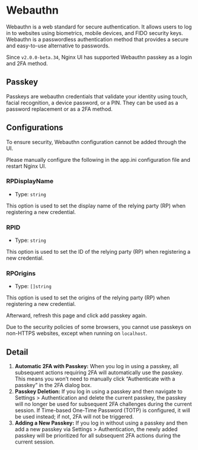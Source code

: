 # Webauthn
Webauthn is a web standard for secure authentication. It allows users to log in to websites using biometrics, mobile devices, and FIDO security keys. 
Webauthn is a passwordless authentication method that provides a secure and easy-to-use alternative to passwords.

Since `v2.0.0-beta.34`, Nginx UI has supported Webauthn passkey as a login and 2FA method.

## Passkey
Passkeys are webauthn credentials that validate your identity using touch, facial recognition, a device password, or a PIN. They can be used as a password replacement or as a 2FA method.

## Configurations
To ensure security, Webauthn configuration cannot be added through the UI.

Please manually configure the following in the app.ini configuration file and restart Nginx UI.

### RPDisplayName
- Type: `string`

This option is used to set the display name of the relying party (RP) when registering a new credential.

### RPID
- Type: `string`

This option is used to set the ID of the relying party (RP) when registering a new credential.

### RPOrigins
- Type: `[]string`

This option is used to set the origins of the relying party (RP) when registering a new credential.


Afterward, refresh this page and click add passkey again.

Due to the security policies of some browsers, you cannot use passkeys on non-HTTPS websites, except when running on `localhost`.

## Detail
1. **Automatic 2FA with Passkey:**
   When you log in using a passkey, all subsequent actions requiring 2FA will automatically use the passkey. This means you won’t need to manually click “Authenticate with a passkey” in the 2FA dialog box.
2. **Passkey Deletion:**
   If you log in using a passkey and then navigate to Settings > Authentication and delete the current passkey, the passkey will no longer be used for subsequent 2FA challenges during the current session. If Time-based One-Time Password (TOTP) is configured, it will be used instead; if not, 2FA will not be triggered.
3. **Adding a New Passkey:**
   If you log in without using a passkey and then add a new passkey via Settings > Authentication, the newly added passkey will be prioritized for all subsequent 2FA actions during the current session.
